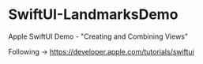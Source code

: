 # SwiftUI-LandmarksDemo
Apple SwiftUI Demo - "Creating and Combining Views"

Following -> https://developer.apple.com/tutorials/swiftui 
